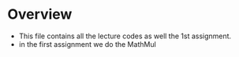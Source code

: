 # Overview
* This file contains all the lecture codes as well the 1st assignment.
* in the first assignment we do the MathMul
